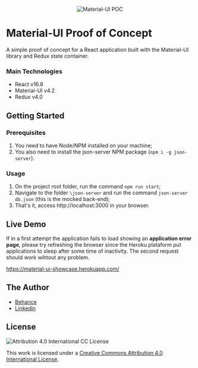 <p align="center"><img alt="Material-UI POC" src="https://user-images.githubusercontent.com/12038461/68550201-7abcb800-03df-11ea-96c7-1adc31d2fd3a.png"></p>

# Material-UI Proof of Concept
A simple proof of concept for a React application built with the Material-UI library and Redux state container.

### Main Technologies
* React v16.8
* Material-UI v4.2
* Redux v4.0

## Getting Started
### Prerequisites
1) You need to have Node/NPM installed on your machine;
2) You also need to install the json-server NPM package (`npm i -g json-server`).

### Usage
1) On the project root folder, run the command `npm run start`;
2) Navigate to the folder `\json-server` and run the command `json-server db.json` (this is the mocked back-end);
3) That's it, access http://localhost:3000 in your browser.

## Live Demo
If in a first attempt the application fails to load showing an **application error page**, please try refreshing the browser since the Heroku plataform put applications to sleep after some time of inactivity. The second request should work wihtout any problem.

https://material-ui-showcase.herokuapp.com/

## The Author
* [Behance](https://www.behance.net/joserogeriofilho)
* [Linkedin](https://www.linkedin.com/in/joserogeriofilho/)

## License
![Attribution 4.0 International CC License](https://i.creativecommons.org/l/by/4.0/88x31.png)

This work is licensed under a [Creative Commons Attribution 4.0 International License](http://creativecommons.org/licenses/by/4.0/).
